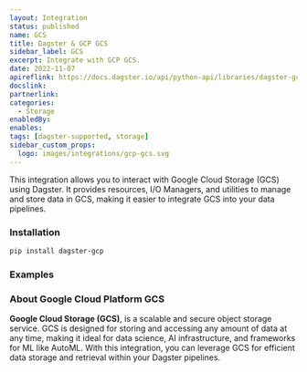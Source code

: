 ```yaml
---
layout: Integration
status: published
name: GCS
title: Dagster & GCP GCS
sidebar_label: GCS
excerpt: Integrate with GCP GCS.
date: 2022-11-07
apireflink: https://docs.dagster.io/api/python-api/libraries/dagster-gcp
docslink:
partnerlink:
categories:
  - Storage
enabledBy:
enables:
tags: [dagster-supported, storage]
sidebar_custom_props:
  logo: images/integrations/gcp-gcs.svg
---
```


This integration allows you to interact with Google Cloud Storage (GCS) using Dagster. It provides resources, I/O Managers, and utilities to manage and store data in GCS, making it easier to integrate GCS into your data pipelines.

### Installation

```bash
pip install dagster-gcp
```

### Examples

<CodeExample path="docs_beta_snippets/docs_beta_snippets/integrations/gcp-gcs.py" language="python" />

### About Google Cloud Platform GCS

**Google Cloud Storage (GCS)**, is a scalable and secure object storage service. GCS is designed for storing and accessing any amount of data at any time, making it ideal for data science, AI infrastructure, and frameworks for ML like AutoML. With this integration, you can leverage GCS for efficient data storage and retrieval within your Dagster pipelines.
